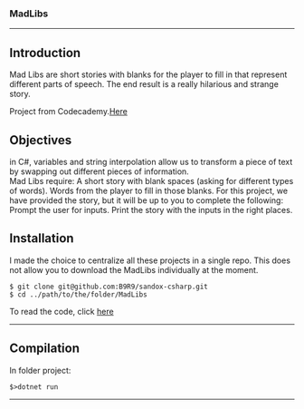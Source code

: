 ### MadLibs

***
## Introduction  
Mad Libs are short stories with blanks for the player to fill in that represent different parts of speech.
The end result is a really hilarious and strange story. 

Project from Codecademy.[Here](https://www.codecademy.com/projects/practice/csharp-mad-libs)

## Objectives
in C#, variables and string interpolation allow us to transform a piece of text by swapping out different pieces of information.  
Mad Libs require: A short story with blank spaces (asking for different types of words). Words from the player to fill in those blanks.
For this project, we have provided the story, but it will be up to you to complete the following:
Prompt the user for inputs. Print the story with the inputs in the right places.

## Installation  
I made the choice to centralize all these projects in a single repo. 
This does not allow you to download the MadLibs individually at the moment.
```
$ git clone git@github.com:B9R9/sandox-csharp.git
$ cd ../path/to/the/folder/MadLibs
```
To read the code, click [here](./Program.cs)
***
## Compilation
In folder project:  
```
$>dotnet run
```
***
